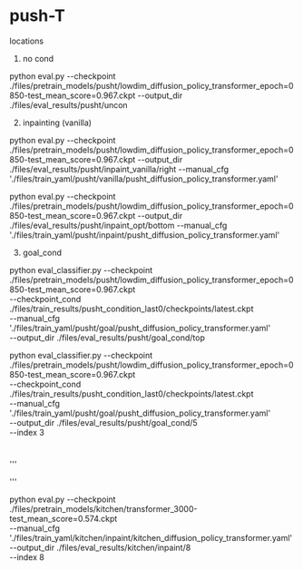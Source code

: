 

# push-T

locations

1. no cond

python eval.py --checkpoint  ./files/pretrain_models/pusht/lowdim_diffusion_policy_transformer_epoch=0850-test_mean_score=0.967.ckpt --output_dir ./files/eval_results/pusht/uncon


2. inpainting (vanilla)

python eval.py --checkpoint  ./files/pretrain_models/pusht/lowdim_diffusion_policy_transformer_epoch=0850-test_mean_score=0.967.ckpt --output_dir ./files/eval_results/pusht/inpaint_vanilla/right --manual_cfg './files/train_yaml/pusht/vanilla/pusht_diffusion_policy_transformer.yaml'


python eval.py --checkpoint  ./files/pretrain_models/pusht/lowdim_diffusion_policy_transformer_epoch=0850-test_mean_score=0.967.ckpt --output_dir ./files/eval_results/pusht/inpaint_opt/bottom --manual_cfg './files/train_yaml/pusht/inpaint/pusht_diffusion_policy_transformer.yaml'


3. goal_cond


python eval_classifier.py --checkpoint ./files/pretrain_models/pusht/lowdim_diffusion_policy_transformer_epoch=0850-test_mean_score=0.967.ckpt \
--checkpoint_cond ./files/train_results/pusht_condition_last0/checkpoints/latest.ckpt  \
--manual_cfg './files/train_yaml/pusht/goal/pusht_diffusion_policy_transformer.yaml' \
--output_dir ./files/eval_results/pusht/goal_cond/top




python eval_classifier.py --checkpoint ./files/pretrain_models/pusht/lowdim_diffusion_policy_transformer_epoch=0850-test_mean_score=0.967.ckpt \
            --checkpoint_cond ./files/train_results/pusht_condition_last0/checkpoints/latest.ckpt  \
            --manual_cfg './files/train_yaml/pusht/goal/pusht_diffusion_policy_transformer.yaml' \
            --output_dir ./files/eval_results/pusht/goal_cond/5 \
            --index 3



#
'''


'''

python eval.py --checkpoint  ./files/pretrain_models/kitchen/transformer_3000-test_mean_score=0.574.ckpt \
     --manual_cfg './files/train_yaml/kitchen/inpaint/kitchen_diffusion_policy_transformer.yaml' \
     --output_dir ./files/eval_results/kitchen/inpaint/8 \
     --index 8 